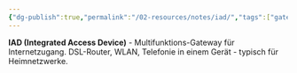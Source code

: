 ```yaml
---
{"dg-publish":true,"permalink":"/02-resources/notes/iad/","tags":["gateway/integriert","dsl/multifunktion"],"noteIcon":"","updated":"2025-08-28T20:50:30.000+02:00"}
---
```



**IAD (Integrated Access Device)** - Multifunktions-Gateway für Internetzugang.
DSL-Router, WLAN, Telefonie in einem Gerät - typisch für Heimnetzwerke.